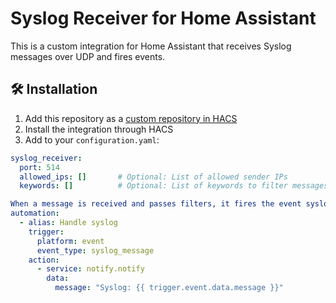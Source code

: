 # Syslog Receiver for Home Assistant

This is a custom integration for Home Assistant that receives Syslog messages over UDP and fires events.

## 🛠️ Installation

1. Add this repository as a [custom repository in HACS](https://hacs.xyz/)
2. Install the integration through HACS
3. Add to your `configuration.yaml`:

```yaml
syslog_receiver:
  port: 514
  allowed_ips: []       # Optional: List of allowed sender IPs
  keywords: []          # Optional: List of keywords to filter messages

When a message is received and passes filters, it fires the event syslog_message:
automation:
  - alias: Handle syslog
    trigger:
      platform: event
      event_type: syslog_message
    action:
      - service: notify.notify
        data:
          message: "Syslog: {{ trigger.event.data.message }}"
